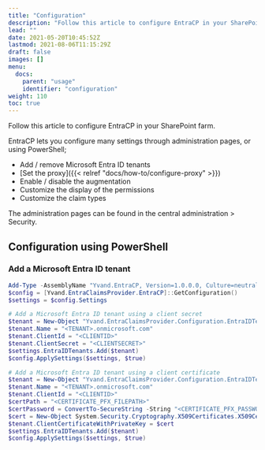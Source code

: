 ```yaml
---
title: "Configuration"
description: "Follow this article to configure EntraCP in your SharePoint farm."
lead: ""
date: 2021-05-20T10:45:52Z
lastmod: 2021-08-06T11:15:29Z
draft: false
images: []
menu:
  docs:
    parent: "usage"
    identifier: "configuration"
weight: 110
toc: true
---
```


Follow this article to configure EntraCP in your SharePoint farm.

EntraCP lets you configure many settings through administration pages, or using PowerShell;

- Add / remove Microsoft Entra ID tenants
- [Set the proxy]({{< relref "docs/how-to/configure-proxy" >}})
- Enable / disable the augmentation
- Customize the display of the permissions
- Customize the claim types

The administration pages can be found in the central administration > Security.

## Configuration using PowerShell

### Add a Microsoft Entra ID tenant

```powershell
Add-Type -AssemblyName "Yvand.EntraCP, Version=1.0.0.0, Culture=neutral, PublicKeyToken=65dc6b5903b51636"
$config = [Yvand.EntraClaimsProvider.EntraCP]::GetConfiguration()
$settings = $config.Settings

# Add a Microsoft Entra ID tenant using a client secret
$tenant = New-Object "Yvand.EntraClaimsProvider.Configuration.EntraIDTenant"
$tenant.Name = "<TENANT>.onmicrosoft.com"
$tenant.ClientId = "<CLIENTID>"
$tenant.ClientSecret = "<CLIENTSECRET>"
$settings.EntraIDTenants.Add($tenant)
$config.ApplySettings($settings, $true)

# Add a Microsoft Entra ID tenant using a client certificate
$tenant = New-Object "Yvand.EntraClaimsProvider.Configuration.EntraIDTenant"
$tenant.Name = "<TENANT>.onmicrosoft.com"
$tenant.ClientId = "<CLIENTID>"
$certPath = "<CERTIFICATE_PFX_FILEPATH>"
$certPassword = ConvertTo-SecureString -String "<CERTIFICATE_PFX_PASSWORD>" -Force -AsPlainText
$cert = New-Object System.Security.Cryptography.X509Certificates.X509Certificate2($certPath, $certPassword, [System.Security.Cryptography.X509Certificates.X509KeyStorageFlags]::Exportable)
$tenant.ClientCertificateWithPrivateKey = $cert
$settings.EntraIDTenants.Add($tenant)
$config.ApplySettings($settings, $true)
```
